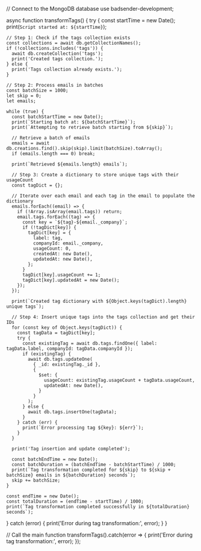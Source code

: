 // Connect to the MongoDB database
use badsender-development;

async function transformTags() {
try {
const startTime = new Date();
print(`Script started at: ${startTime}`);

    // Step 1: Check if the tags collection exists
    const collections = await db.getCollectionNames();
    if (!collections.includes('tags')) {
      await db.createCollection('tags');
      print('Created tags collection.');
    } else {
      print('Tags collection already exists.');
    }

    // Step 2: Process emails in batches
    const batchSize = 1000;
    let skip = 0;
    let emails;

    while (true) {
      const batchStartTime = new Date();
      print(`Starting batch at: ${batchStartTime}`);
      print(`Attempting to retrieve batch starting from ${skip}`);

      // Retrieve a batch of emails
      emails = await db.creations.find().skip(skip).limit(batchSize).toArray();
      if (emails.length === 0) break;

      print(`Retrieved ${emails.length} emails`);

      // Step 3: Create a dictionary to store unique tags with their usageCount
      const tagDict = {};

      // Iterate over each email and each tag in the email to populate the dictionary
      emails.forEach((email) => {
        if (!Array.isArray(email.tags)) return;
        email.tags.forEach((tag) => {
          const key = `${tag}-${email._company}`;
          if (!tagDict[key]) {
            tagDict[key] = {
              label: tag,
              companyId: email._company,
              usageCount: 0,
              createdAt: new Date(),
              updatedAt: new Date(),
            };
          }
          tagDict[key].usageCount += 1;
          tagDict[key].updatedAt = new Date();
        });
      });

      print(`Created tag dictionary with ${Object.keys(tagDict).length} unique tags`);

      // Step 4: Insert unique tags into the tags collection and get their IDs
      for (const key of Object.keys(tagDict)) {
        const tagData = tagDict[key];
        try {
          const existingTag = await db.tags.findOne({ label: tagData.label, companyId: tagData.companyId });
          if (existingTag) {
            await db.tags.updateOne(
              { _id: existingTag._id },
              {
                $set: {
                  usageCount: existingTag.usageCount + tagData.usageCount,
                  updatedAt: new Date(),
                }
              }
            );
          } else {
            await db.tags.insertOne(tagData);
          }
        } catch (err) {
          print(`Error processing tag ${key}: ${err}`);
        }
      }

      print('Tag insertion and update completed');

      const batchEndTime = new Date();
      const batchDuration = (batchEndTime - batchStartTime) / 1000;
      print(`Tag transformation completed for ${skip} to ${skip + batchSize} emails in ${batchDuration} seconds`);
      skip += batchSize;
    }

    const endTime = new Date();
    const totalDuration = (endTime - startTime) / 1000;
    print(`Tag transformation completed successfully in ${totalDuration} seconds`);

} catch (error) {
print('Error during tag transformation:', error);
}
}

// Call the main function
transformTags().catch(error => {
print('Error during tag transformation:', error);
});
